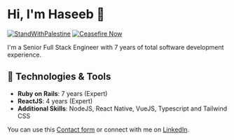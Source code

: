 # Hi, I'm Haseeb  👋
[![StandWithPalestine](https://raw.githubusercontent.com/Safouene1/support-palestine-banner/master/StandWithPalestine.svg)](https://techforpalestine.org/learn-more)
[![Ceasefire Now](https://badge.techforpalestine.org/default)](https://techforpalestine.org/learn-more)

I'm a Senior Full Stack Engineer with 7 years of total software development experience.

## 🔧 Technologies & Tools

- **Ruby on Rails**: 7 years (Expert)
- **ReactJS**: 4 years (Expert)
- **Additional Skills**: NodeJS, React Native, VueJS, Typescript and Tailwind CSS

You can use this [Contact form](https://forms.gle/Vo2B6hRXvhmDMSJo9) or connect with me on [LinkedIn](https://www.linkedin.com/in/haseeb-a-45590868/).
